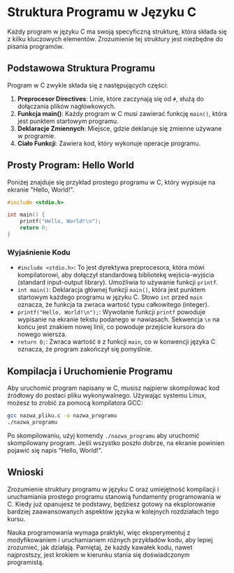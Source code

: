 # Struktura Programu w Języku C

Każdy program w języku C ma swoją specyficzną strukturę, która składa się z kilku kluczowych elementów. Zrozumienie tej struktury jest niezbędne do pisania programów.

## Podstawowa Struktura Programu
Program w C zwykle składa się z następujących części:
1. **Preprocesor Directives**: Linie, które zaczynają się od `#`, służą do dołączania plików nagłówkowych.
2. **Funkcja main()**: Każdy program w C musi zawierać funkcję `main()`, która jest punktem startowym programu.
3. **Deklaracje Zmiennych**: Miejsce, gdzie deklaruje się zmienne używane w programie.
4. **Ciało Funkcji**: Zawiera kod, który wykonuje operacje programu.

## Prosty Program: Hello World
Poniżej znajduje się przykład prostego programu w C, który wypisuje na ekranie "Hello, World!".

```c
#include <stdio.h>

int main() {
    printf("Hello, World!\n");
    return 0;
}
```

### Wyjaśnienie Kodu
- `#include <stdio.h>`: To jest dyrektywa preprocesora, która mówi kompilatorowi, aby dołączył standardową bibliotekę wejścia-wyjścia (standard input-output library). Umożliwia to używanie funkcji `printf`.
- `int main()`: Deklaracja głównej funkcji `main()`, która jest punktem startowym każdego programu w języku C. Słowo `int` przed `main` oznacza, że funkcja ta zwraca wartość typu całkowitego (integer).
- `printf("Hello, World!\n");`: Wywołanie funkcji `printf` powoduje wypisanie na ekranie tekstu podanego w nawiasach. Sekwencja `\n` na końcu jest znakiem nowej linii, co powoduje przejście kursora do nowego wiersza.
- `return 0;`: Zwraca wartość `0` z funkcji `main`, co w konwencji języka C oznacza, że program zakończył się pomyślnie.

## Kompilacja i Uruchomienie Programu
Aby uruchomić program napisany w C, musisz najpierw skompilować kod źródłowy do postaci pliku wykonywalnego. Używając systemu Linux, możesz to zrobić za pomocą kompilatora GCC:

```bash
gcc nazwa_pliku.c -o nazwa_programu
./nazwa_programu
```

Po skompilowaniu, użyj komendy `./nazwa_programu` aby uruchomić skompilowany program. Jeśli wszystko poszło dobrze, na ekranie powinien pojawić się napis "Hello, World!".

## Wnioski
Zrozumienie struktury programu w języku C oraz umiejętność kompilacji i uruchamiania prostego programu stanowią fundamenty programowania w C. Kiedy już opanujesz te podstawy, będziesz gotowy na eksplorowanie bardziej zaawansowanych aspektów języka w kolejnych rozdziałach tego kursu.

Nauka programowania wymaga praktyki, więc eksperymentuj z modyfikowaniem i uruchamianiem różnych przykładów kodu, aby lepiej zrozumieć, jak działają. Pamiętaj, że każdy kawałek kodu, nawet najprostszy, jest krokiem w kierunku stania się doświadczonym programistą.
